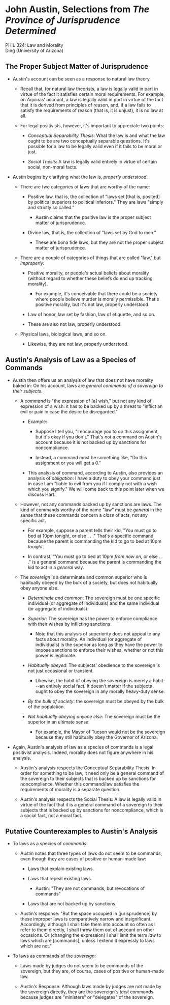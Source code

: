 # John Austin, Selections from *The Province of Jurisprudence Determined*

PHIL 324: Law and Morality\
Ding (University of Arizona)

## The Proper Subject Matter of Jurisprudence

-   Austin's account can be seen as a response to natural law theory.

    -   Recall that, for natural law theorists, a law is legally valid
        in part in virtue of the fact it satisfies certain moral
        requirements. For example, on Aquinas' account, a law is legally
        valid in part in virtue of the fact that it is derived from
        principles of reason, and, if a law fails to satisfy the
        requirements of reason (that is, it is unjust), it is no law at
        all.

    -   For legal positivists, however, it's important to appreciate two
        points:

        -   *Conceptual Separability Thesis*: What the law is and what
            the law ought to be are two conceptually separable
            questions. It's possible for a law to be legally valid even
            if it fails to be moral or just.

        -   *Social Thesis*: A law is legally valid entirely in virtue
            of certain social, non-moral facts.

-   Austin begins by clarifying what the law is, *properly understood*.

    -   There are two categories of laws that are worthy of the name:

        -   Positive law, that is, the collection of "laws set \[that
            is, posited\] by political superiors to political
            inferiors." They are laws "simply and strictly so called."

            -   Austin claims that the positive law is the proper
                subject matter of jurisprudence.

        -   Divine law, that is, the collection of "laws set by God to
            men."

            -   These are bona fide laws, but they are not the proper
                subject matter of jurisprudence.

    -   There are a couple of categories of things that are called
        "law," but *improperly*:

        -   Positive morality, or people's actual beliefs about morality
            (without regard to whether these beliefs do end up tracking
            morality).

            -   For example, it's conceivable that there could be a
                society where people believe murder is morally
                permissible. That's positive morality, but it's not law,
                properly understood.

        -   Law of honor, law set by fashion, law of etiquette, and so
            on.
        -   These are also not law, properly understood.
        
    -   Physical laws, biological laws, and so on.
        
        -   Likewise, they are not law, properly understood.

## Austin's Analysis of Law as a Species of Commands

-   Austin then offers us an analysis of law that does not have morality
    baked in: On his account, laws are *general commands of a sovereign
    to their subjects*.
    -   A *command* is "the expression of \[a\] wish," but not any kind
        of expression of a wish: it has to be backed up by a threat to
        "inflict an evil or pain in case the desire be disregarded."
    
        -   Example:
    
            -   Suppose I tell you, "I encourage you to do this
                assignment, but it's okay if you don't." That's not a
                command on Austin's account because it is not backed up
                by sanctions for noncompliance.
    
            -   Instead, a command must be something like, "Do this
                assignment or you will get a 0."
    
        -   This analysis of command, according to Austin, also provides
            an analysis of *obligation*: I have a duty to obey your
            command just in case I am "liable to evil from you if I
            comply not with a wish which you signify." We will come back
            to this point later when we discuss Hart.
    
    -   However, not any commands backed up by sanctions are laws. The
        kind of commands worthy of the name "law" must be *general*
        in the sense that these commands concern a *class* of acts, not
        any specific act.
        -   For example, suppose a parent tells their kid, "You must go
            to bed at 10pm tonight, or else . . ." That's a specific
            command because the parent is commanding the kid to go to
            bed at 10pm *tonight*.
        
        -   In contrast, "You must go to bed at 10pm *from now on*, or
            else . . ." is a general command because the parent is
            commanding the kid to act in a *general* way.
        
    -   The *sovereign* is a determinate and common superior who is
        habitually obeyed by the bulk of a society, but does not
        habitually obey anyone else.
        -   *Determinate and common*: The sovereign must be one specific
            individual (or aggregate of individuals) and the same
            individual (or aggregate of individuals).
        
        -   *Superior*: The sovereign has the power to enforce
            compliance with their wishes by inflicting sanctions.
        
            -   Note that this analysis of superiority does not appeal
                to any facts about morality. An individual (or aggregate
                of individuals) is the superior as long as they have the
                power to impose sanctions to enforce their wishes,
                whether or not this power is legitimate.
        
        -   *Habitually obeyed*: The subjects' obedience to the
            sovereign is not just occasional or transient.
            -   Likewise, the habit of obeying the sovereign is merely a
                habit---an entirely social fact. It doesn't matter if
                the subjects ought to obey the sovereign in any morally
                heavy-duty sense.
            
        -   *By the bulk of society*: the sovereign must be obeyed by
            the bulk of the population.
        
        -   *Not habitually obeying anyone else*: The sovereign must be
            the superior in an ultimate sense.
            -   For example, the Mayor of Tucson would not be the
                sovereign because they still habitually obey the
                Governor of Arizona.
    
-   Again, Austin's analysis of law as a species of commands is a legal
    positivist analysis. Indeed, morality does not figure anywhere in
    his analysis.

    -   Austin's analysis respects the Conceptual Separability Thesis:
        In order for something to be law, it need only be a general
        command of the sovereign to their subjects that is backed up by
        sanctions for noncompliance. Whether this command/law satisfies
        the requirements of morality is a separate question.

    -   Austin's analysis respects the Social Thesis: A law is legally
        valid in virtue of the fact that it is a general command of a
        sovereign to their subjects that is backed up by sanctions for
        noncompliance, which is a social fact, not a moral fact.

## Putative Counterexamples to Austin's Analysis

-   To laws as a species of *commands*:

    -   Austin notes that three types of laws do not seem to be
        commands, even though they are cases of positive or human-made
        law:

        -   Laws that explain existing laws.

        -   Laws that repeal existing laws.

            -   Austin: "They are not commands, but revocations of
                commands"

        -   Laws that are not backed up by sanctions.

    -   Austin's response: "But the space occupied in \[jurisprudence\]
        by these improper laws is comparatively narrow and
        insignificant. Accordingly, although I shall take them into
        account so often as I refer to them directly, I shall throw them
        out of account on other occasions. Or (changing the expression)
        I shall limit the term *law* to laws which are \[commands\],
        unless I extend it expressly to laws which are not."

-   To laws as commands of the *sovereign*:

    -   Laws made by judges do not seem to be commands of the sovereign,
        but they are, of course, cases of positive or human-made law.

    -   Austin's Response: Although laws made by judges are not made by
        the sovereign directly, they are the sovereign's *tacit*
        commands because judges are "ministers" or "delegates" of the
        sovereign.
